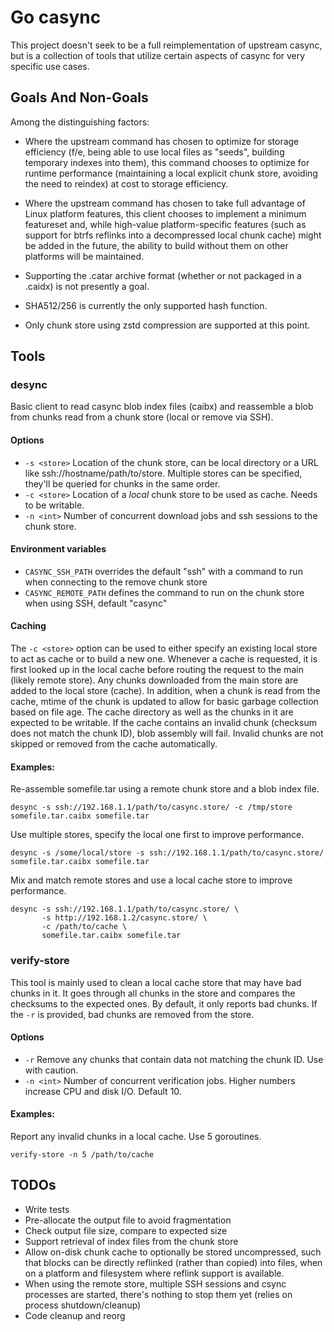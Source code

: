 Go casync
=========

This project doesn't seek to be a full reimplementation of upstream casync, but is a collection of tools that utilize certain aspects of casync for very specific use cases.

## Goals And Non-Goals

Among the distinguishing factors:

- Where the upstream command has chosen to optimize for storage efficiency (f/e, being able to use local files as "seeds", building temporary indexes into them), this command chooses to optimize for runtime performance (maintaining a local explicit chunk store, avoiding the need to reindex) at cost to storage efficiency.
- Where the upstream command has chosen to take full advantage of Linux platform features, this client chooses to implement a minimum featureset and, while high-value platform-specific features (such as support for btrfs reflinks into a decompressed local chunk cache) might be added in the future, the ability to build without them on other platforms will be maintained.

- Supporting the .catar archive format (whether or not packaged in a .caidx) is not presently a goal.
- SHA512/256 is currently the only supported hash function.
- Only chunk store using zstd compression are supported at this point.

## Tools

### desync

Basic client to read casync blob index files (caibx) and reassemble a blob from chunks read from a chunk store (local or remove via SSH).

#### Options
- `-s <store>` Location of the chunk store, can be local directory or a URL like ssh://hostname/path/to/store. Multiple stores can be specified, they'll be queried for chunks in the same order.
- `-c <store>` Location of a *local* chunk store to be used as cache. Needs to be writable.
- `-n <int>` Number of concurrent download jobs and ssh sessions to the chunk store.

#### Environment variables
- `CASYNC_SSH_PATH` overrides the default "ssh" with a command to run when connecting to the remove chunk store
- `CASYNC_REMOTE_PATH` defines the command to run on the chunk store when using SSH, default "casync"

#### Caching
The `-c <store>` option can be used to either specify an existing local store to act as cache or to build a new one. Whenever a cache is requested, it is first looked up in the local cache before routing the request to the main (likely remote store). Any chunks downloaded from the main store are added to the local store (cache). In addition, when a chunk is read from the cache, mtime of the chunk is updated to allow for basic garbage collection based on file age. The cache directory as well as the chunks in it are expected to be writable. If the cache contains an invalid chunk (checksum does not match the chunk ID), blob assembly will fail. Invalid chunks are not skipped or removed from the cache automatically.

#### Examples:

Re-assemble somefile.tar using a remote chunk store and a blob index file.
```
desync -s ssh://192.168.1.1/path/to/casync.store/ -c /tmp/store somefile.tar.caibx somefile.tar
```

Use multiple stores, specify the local one first to improve performance.
```
desync -s /some/local/store -s ssh://192.168.1.1/path/to/casync.store/ somefile.tar.caibx somefile.tar
```

Mix and match remote stores and use a local cache store to improve performance.
```
desync -s ssh://192.168.1.1/path/to/casync.store/ \
       -s http://192.168.1.2/casync.store/ \
       -c /path/to/cache \
       somefile.tar.caibx somefile.tar
```

### verify-store

This tool is mainly used to clean a local cache store that may have bad chunks in it. It goes through all chunks in the store and compares the checksums to the expected ones. By default, it only reports bad chunks. If the `-r` is provided, bad chunks are removed from the store.

#### Options

- `-r` Remove any chunks that contain data not matching the chunk ID. Use with caution.
- `-n <int>` Number of concurrent verification jobs. Higher numbers increase CPU and disk I/O. Default 10.

#### Examples:

Report any invalid chunks in a local cache. Use 5 goroutines.
```
verify-store -n 5 /path/to/cache
```

## TODOs
- Write tests
- Pre-allocate the output file to avoid fragmentation
- Check output file size, compare to expected size
- Support retrieval of index files from the chunk store
- Allow on-disk chunk cache to optionally be stored uncompressed, such that blocks can be directly reflinked (rather than copied) into files, when on a platform and filesystem where reflink support is available.
- When using the remote store, multiple SSH sessions and csync processes are started, there's nothing to stop them yet (relies on process shutdown/cleanup)
- Code cleanup and reorg
